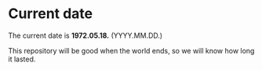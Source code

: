 # Current date

The current date is **1972.05.18.** (YYYY.MM.DD.)

This repository will be good when the world ends, so we will know how long it lasted.